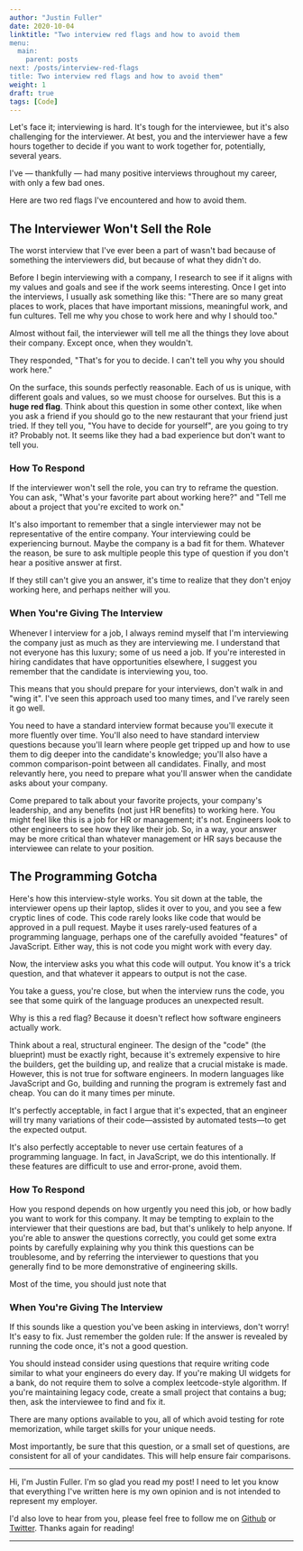 ```yaml
---
author: "Justin Fuller"
date: 2020-10-04
linktitle: "Two interview red flags and how to avoid them
menu:
  main:
    parent: posts
next: /posts/interview-red-flags
title: Two interview red flags and how to avoid them"
weight: 1
draft: true
tags: [Code]
---
```


Let's face it; interviewing is hard. It's tough for the interviewee, but it's also challenging for the interviewer. At best, you and the interviewer have a few hours together to decide if you want to work together for, potentially, several years.

I've — thankfully — had many positive interviews throughout my career, with only a few bad ones.

Here are two red flags I've encountered and how to avoid them.

<!--more-->

## The Interviewer Won't Sell the Role

The worst interview that I've ever been a part of wasn't bad because of something the interviewers did, but because of what they didn't do.

Before I begin interviewing with a company, I research to see if it aligns with my values and goals and see if the work seems interesting. Once I get into the interviews, I usually ask something like this: "There are so many great places to work, places that have important missions, meaningful work, and fun cultures. Tell me why you chose to work here and why I should too."

Almost without fail, the interviewer will tell me all the things they love about their company. Except once, when they wouldn't.

They responded, "That's for you to decide. I can't tell you why you should work here."

On the surface, this sounds perfectly reasonable. Each of us is unique, with different goals and values, so we must choose for ourselves. But this is a __huge red flag__. Think about this question in some other context, like when you ask a friend if you should go to the new restaurant that your friend just tried. If they tell you, "You have to decide for yourself", are you going to try it? Probably not. It seems like they had a bad experience but don't want to tell you.

### How To Respond

If the interviewer won't sell the role, you can try to reframe the question. You can ask, "What's your favorite part about working here?" and "Tell me about a project that you're excited to work on."

It's also important to remember that a single interviewer may not be representative of the entire company. Your interviewing could be experiencing burnout. Maybe the company is a bad fit for them. Whatever the reason, be sure to ask multiple people this type of question if you don't hear a positive answer at first.

If they still can't give you an answer, it's time to realize that they don't enjoy working here, and perhaps neither will you.

### When You're Giving The Interview

Whenever I interview for a job, I always remind myself that I'm interviewing the company just as much as they are interviewing me. I understand that not everyone has this luxury; some of us need a job. If you're interested in hiring candidates that have opportunities elsewhere, I suggest you remember that the candidate is interviewing you, too. 

This means that you should prepare for your interviews, don't walk in and "wing it". I've seen this approach used too many times, and I've rarely seen it go well. 

You need to have a standard interview format because you'll execute it more fluently over time. You'll also need to have standard interview questions because you'll learn where people get tripped up and how to use them to dig deeper into the candidate's knowledge; you'll also have a common comparison-point between all candidates. Finally, and most relevantly here, you need to prepare what you'll answer when the candidate asks about your company.

Come prepared to talk about your favorite projects, your company's leadership, and any benefits (not just HR benefits) to working here. You might feel like this is a job for HR or management; it's not. Engineers look to other engineers to see how they like their job. So, in a way, your answer may be more critical than whatever management or HR says because the interviewee can relate to your position.

## The Programming Gotcha

Here's how this interview-style works. You sit down at the table, the interviewer opens up their laptop, slides it over to you, and you see a few cryptic lines of code. This code rarely looks like code that would be approved in a pull request. Maybe it uses rarely-used features of a programming language, perhaps one of the carefully avoided "features" of JavaScript. Either way, this is not code you might work with every day.

Now, the interview asks you what this code will output. You know it's a trick question, and that whatever it appears to output is not the case.

You take a guess, you're close, but when the interview runs the code, you see that some quirk of the language produces an unexpected result.

Why is this a red flag? Because it doesn't reflect how software engineers actually work. 

Think about a real, structural engineer. The design of the "code" (the blueprint) must be exactly right, because it's extremely expensive to hire the builders, get the building up, and realize that a crucial mistake is made. However, this is not true for software engineers. In modern languages like JavaScript and Go, building and running the program is extremely fast and cheap. You can do it many times per minute. 

It's perfectly acceptable, in fact I argue that it's expected, that an engineer will try many variations of their code—assisted by automated tests—to get the expected output.

It's also perfectly acceptable to never use certain features of a programming language. In fact, in JavaScript, we do this intentionally. If these features are difficult to use and error-prone, avoid them.

### How To Respond

How you respond depends on how urgently you need this job, or how badly you want to work for this company. It may be tempting to explain to the interviewer that their questions are bad, but that's unlikely to help anyone. If you're able to answer the questions correctly, you could get some extra points by carefully explaining why you think this questions can be troublesome, and by referring the interviewer to questions that you generally find to be more demonstrative of engineering skills.

Most of the time, you should just note that 

### When You're Giving The Interview

If this sounds like a question you've been asking in interviews, don't worry! It's easy to fix. Just remember the golden rule: If the answer is revealed by running the code once, it's not a good question.

You should instead consider using questions that require writing code similar to what your engineers do every day. If you're making UI widgets for a bank, do not require them to solve a complex leetcode-style algorithm. If you're maintaining legacy code, create a small project that contains a bug; then, ask the interviewee to find and fix it.

There are many options available to you, all of which avoid testing for rote memorization, while target skills for your unique needs.

Most importantly, be sure that this question, or a small set of questions, are consistent for all of your candidates. This will help ensure fair comparisons.

---

Hi, I'm Justin Fuller. I'm so glad you read my post! I need to let you know that everything I've written here is my own opinion and is not intended to represent my employer.

I'd also love to hear from you, please feel free to follow me on [Github](https://github.com/justindfuller) 
or [Twitter](https://twitter.com/justin_d_fuller). Thanks again for reading!

---
